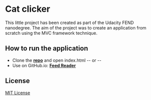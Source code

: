 # Cat clicker

This little project has been created as part of the Udacity FEND nanodegree. The aim of the project was to create an application from scratch using the MVC framework technique.

## How to run the application

- Clone the **[repo](https://github.com/ElisaCovato/Cat-clicker.git)** and open index.html -- or --
- Use on GitHub.io: **[Feed Reader](https://elisacovato.github.io/Cat-clicker/)**


## License
[MIT License](LICENSE.MIT)
